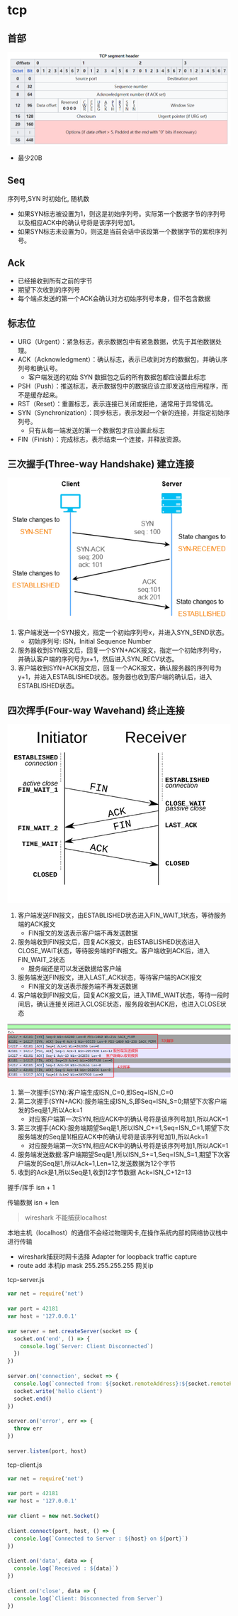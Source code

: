 # tcp

## 首部

![img](./images/Snipaste_2023-08-14_23-23-00.png)

- 最少20B

## Seq

序列号,SYN 时初始化, 随机数

- 如果SYN标志被设置为1，则这是初始序列号。实际第一个数据字节的序列号以及相应ACK中的确认号将是该序列号加1。
- 如果SYN标志未设置为0，则这是当前会话中该段第一个数据字节的累积序列号。

## Ack

- 已经接收到所有之前的字节
- 期望下次收到的序列号
- 每个端点发送的第一个ACK会确认对方初始序列号本身，但不包含数据

## 标志位

- URG（Urgent）：紧急标志，表示数据包中有紧急数据，优先于其他数据处理。
- ACK（Acknowledgment）：确认标志，表示已收到对方的数据包，并确认序列号和确认号。
  - 客户端发送的初始 SYN 数据包之后的所有数据包都应设置此标志
- PSH（Push）：推送标志，表示数据包中的数据应该立即发送给应用程序，而不是缓存起来。
- RST（Reset）：重置标志，表示连接已关闭或拒绝，通常用于异常情况。
- SYN（Synchronization）：同步标志，表示发起一个新的连接，并指定初始序列号。
  - 只有从每一端发送的第一个数据包才应设置此标志
- FIN（Finish）：完成标志，表示结束一个连接，并释放资源。

## 三次握手(Three-way Handshake) 建立连接

![img](./images/1_IE_SkdCYUrY3HyQ5U59WZg.webp)

1. 客户端发送一个SYN报文，指定一个初始序列号x，并进入SYN_SEND状态。
    - 初始序列号: ISN，Initial Sequence Number
2. 服务器收到SYN报文后，回复一个SYN+ACK报文，指定一个初始序列号y，并确认客户端的序列号为x+1，然后进入SYN_RECV状态。
3. 客户端收到SYN+ACK报文后，回复一个ACK报文，确认服务器的序列号为y+1，并进入ESTABLISHED状态。服务器也收到客户端的确认后，进入ESTABLISHED状态。

## 四次挥手(Four-way Wavehand) 终止连接

![img](./images//TCP_CLOSE.svg)

1. 客户端发送FIN报文，由ESTABLISHED状态进入FIN_WAIT_1状态，等待服务端的ACK报文
    - FIN报文的发送表示客户端不再发送数据
2. 服务端收到FIN报文后，回复ACK报文，由ESTABLISHED状态进入CLOSE_WAIT状态，等待服务端的FIN报文。客户端收到ACK后，进入FIN_WAIT_2状态
    - 服务端还是可以发送数据给客户端
3. 服务端发送FIN报文，进入LAST_ACK状态，等待客户端的ACK报文
    - FIN报文的发送表示服务端不再发送数据
4. 客户端收到FIN报文后，回复ACK报文后，进入TIME_WAIT状态，等待一段时间后，确认连接关闭进入CLOSE状态，服务段收到ACK后，也进入CLOSE状态

![img](./images/snipaste_20230815170150.png)

1. 第一次握手(SYN):客户端生成ISN_C=0,即Seq=ISN_C=0
2. 第二次握手(SYN+ACK):服务端生成ISN_S,即Seq=ISN_S=0;期望下次客户端发的Seq是1,所以Ack=1
    - 对应客户端第一次SYN,相应ACK中的确认号将是该序列号加1,所以ACK=1
3. 第三次握手(ACK):服务端期望Seq是1,所以ISN_C+=1,Seq=ISN_C=1,期望下次服务端发的Seq是1(相应ACK中的确认号将是该序列号加1),所以Ack=1
    - 对应服务端第一次SYN,相应ACK中的确认号将是该序列号加1,所以ACK=1
4. 服务端发送数据:客户端期望Seq是1,所以ISN_S+=1,Seq=ISN_S=1,期望下次客户端发的Seq是1,所以Ack=1,Len=12,发送数据为12个字节
5. 收到的Ack是1,所以Seq是1,收到12字节数据 Ack=ISN_C+12=13

握手/挥手 isn + 1

传输数据 isn + len

> wireshark 不能捕获localhost

本地主机（localhost）的通信不会经过物理网卡,在操作系统内部的网络协议栈中进行传输

- wireshark捕获时网卡选择 Adapter for loopback traffic capture
- route add 本机ip mask 255.255.255.255 网关ip

tcp-server.js

```js
var net = require('net')

var port = 42181
var host = '127.0.0.1'

var server = net.createServer(socket => {
  socket.on('end', () => {
    console.log(`Server: Client Disconnected`)
  })
})

server.on('connection', socket => {
  console.log(`connected from: ${socket.remoteAddress}:${socket.remotePort}`)
  socket.write('hello client')
  socket.end()
})

server.on('error', err => {
  throw err
})

server.listen(port, host)

```

tcp-client.js

```js
var net = require('net')

var port = 42181
var host = '127.0.0.1'

var client = new net.Socket()

client.connect(port, host, () => {
  console.log(`Connected to Server : ${host} on ${port}`)
})

client.on('data', data => {
  console.log(`Received : ${data}`)
})

client.on('close', data => {
  console.log(`Client: Disconnected from Server`)
})

```
